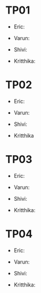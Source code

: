 # TP01

 - Eric:
   
 - Varun:
   
 - Shivi:
   
 - Kritthika:

# TP02

 - Eric:
   
 - Varun:
   
 - Shivi:
   
 - Kritthika

# TP03

 - Eric:
   
 - Varun:
   
 - Shivi:
   
 - Kritthika:

# TP04

 - Eric:
   
 - Varun:
   
 - Shivi:
   
 - Kritthika:
